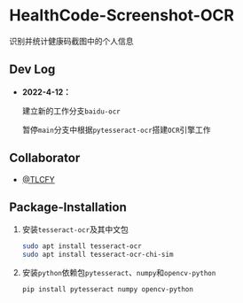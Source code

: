 # HealthCode-Screenshot-OCR

识别并统计健康码截图中的个人信息

## Dev Log

- **2022-4-12：**

  建立新的工作分支`baidu-ocr`

  暂停`main`分支中根据`pytesseract-ocr`搭建`OCR`引擎工作

## Collaborator

- [@TLCFY](https://github.com/TLCFY/)

## Package-Installation

1. 安装`tesseract-ocr`及其中文包

    ```sh
    sudo apt install tesseract-ocr
    sudo apt install tesseract-ocr-chi-sim
    ```

2. 安装`python`依赖包`pytesseract`、`numpy`和`opencv-python`

    ```sh
    pip install pytesseract numpy opencv-python
    ```




